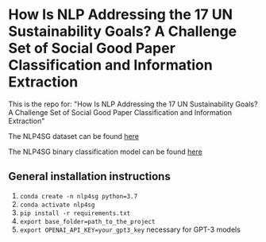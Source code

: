 # How Is NLP Addressing the 17 UN Sustainability Goals? A Challenge Set of Social Good Paper Classification and Information Extraction

This is the repo for: "How Is NLP Addressing the 17 UN Sustainability Goals? A Challenge Set of Social Good Paper Classification and Information Extraction"

The NLP4SG dataset can be found [here](https://github.com/feradauto/nlp4sg_research_tracking/tree/main/dataset)

The NLP4SG binary classification model can be found [here](https://drive.google.com/file/d/1fWEwmXCKFKW_RMcw1bFixSurpaU72upy/view?usp=sharing)

## General installation instructions

1. `conda create -n nlp4sg python=3.7`
2. `conda activate nlp4sg`
3. `pip install -r requirements.txt`
4. `export base_folder=path_to_the_project`
5. `export OPENAI_API_KEY=your_gpt3_key`  necessary for GPT-3 models
